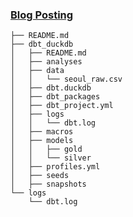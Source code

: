 ### [Blog Posting](https://velog.io/@wjddm3/%EB%A1%9C%EC%BB%AC-%EC%B4%88%EA%B2%BD%EB%9F%89-%ED%94%84%EB%A1%9C%EC%A0%9D%ED%8A%B8-DBT-DuckDB)

```
├── README.md
├── dbt_duckdb
│   ├── README.md
│   ├── analyses
│   ├── data
│   │   └── seoul_raw.csv
│   ├── dbt.duckdb
│   ├── dbt_packages
│   ├── dbt_project.yml
│   ├── logs
│   │   └── dbt.log
│   ├── macros
│   ├── models
│   │   ├── gold
│   │   └── silver
│   ├── profiles.yml
│   ├── seeds
│   ├── snapshots
└── logs
    └── dbt.log
```
